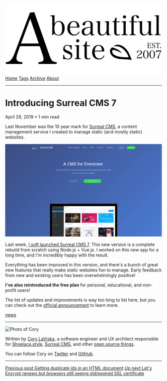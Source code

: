 <a href="../../index.html" class="header-link"><img src="../../images/logos/wordmark.svg" alt="A Beautiful Site" class="wordmark" /></a> <a href="../../index.html" class="nav-item">Home</a> <a href="../../tags/index.html" class="nav-item">Tags</a> <a href="../index.html" class="nav-item">Archive</a> <a href="../../about/index.html" class="nav-item">About</a>

---

# Introducing Surreal CMS 7

April 26, 2019 • 1 min read

Last November was the 10 year mark for [Surreal CMS](https://www.surrealcms.com/), a content management service I created to manage static (and mostly static) websites.

![Screenshot of the Surreal CMS 7 homepage](../../images/surreal-cms-7-homepage.png)

Last week, [I soft launched Surreal CMS 7](https://www.surrealcms.com/blog/announcing-surreal-cms-7.html). This new version is a complete rebuild from scratch using Node.js + Vue.js. I worked on this new app for a long time, and I'm incredibly happy with the result.

Everything has been improved in this version, and there's a bunch of great new features that really make static websites fun to manage. Early feedback from new and existing users has been overwhelmingly positive!

**I've also reintroduced the free plan** for personal, educational, and non-profit users!

The list of updates and improvements is way too long to list here, but you can check out the [official announcement](https://www.surrealcms.com/blog/announcing-surreal-cms-7.html) to learn more.

<a href="../../tags/news/index.html" class="post-tag">news</a>

---

<img src="http://0.gravatar.com/avatar/bf1b3b95fd5b096a3592247c29667b33?s=512" alt="Photo of Cory" class="avatar avatar-small" />

Written by [Cory LaViska](../../index-4.html), a software engineer and UX architect responsible for [Shoelace.style](https://shoelace.style/), [Surreal CMS](https://www.surrealcms.com/), and other [open source things](https://github.com/claviska).

You can follow Cory on [Twitter](https://twitter.com/bgooonz) and [GitHub](https://github.com/claviska).

---

<a href="../getting-duplicate-ids-in-an-html-document/index.html" class="post-nav-previous"><span class="small">Previous post</span> Getting duplicate ids in an HTML document</a> <a href="../lets-encrypt-renews-but-browsers-still-seeing-oldexpired-ssl-certificate/index.html" class="post-nav-next"><span class="small">Up next</span> Let's Encrypt renews but browsers still seeing old/expired SSL certificate</a>
